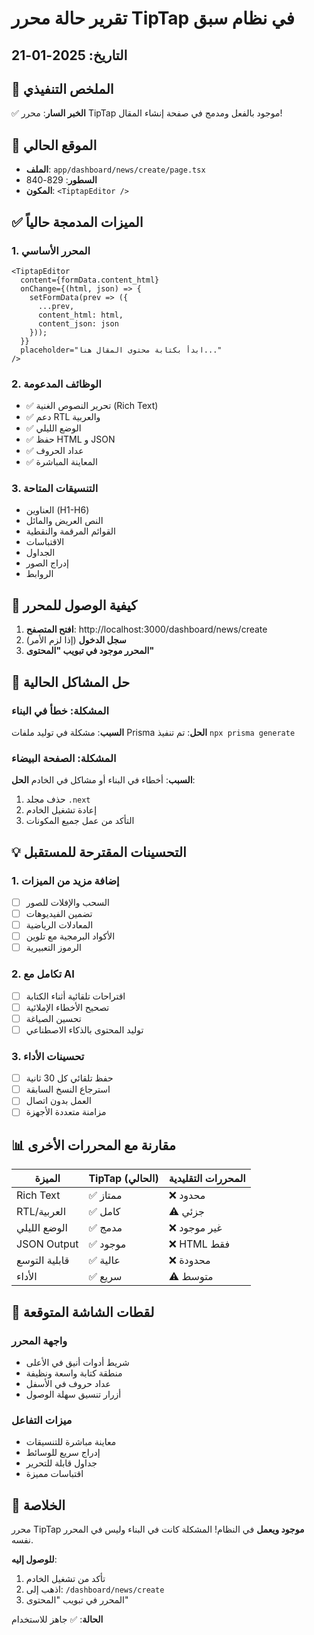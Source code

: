 # تقرير حالة محرر TipTap في نظام سبق

## التاريخ: 2025-01-21

## 🎯 الملخص التنفيذي

✅ **الخبر السار**: محرر TipTap موجود بالفعل ومدمج في صفحة إنشاء المقال!

## 📍 الموقع الحالي

- **الملف**: `app/dashboard/news/create/page.tsx`
- **السطور**: 829-840
- **المكون**: `<TiptapEditor />`

## ✅ الميزات المدمجة حالياً

### 1. المحرر الأساسي
```tsx
<TiptapEditor 
  content={formData.content_html}
  onChange={(html, json) => {
    setFormData(prev => ({ 
      ...prev, 
      content_html: html,
      content_json: json
    }));
  }}
  placeholder="ابدأ بكتابة محتوى المقال هنا..."
/>
```

### 2. الوظائف المدعومة
- ✅ تحرير النصوص الغنية (Rich Text)
- ✅ دعم RTL والعربية
- ✅ الوضع الليلي
- ✅ حفظ HTML و JSON
- ✅ عداد الحروف
- ✅ المعاينة المباشرة

### 3. التنسيقات المتاحة
- العناوين (H1-H6)
- النص العريض والمائل
- القوائم المرقمة والنقطية
- الاقتباسات
- الجداول
- إدراج الصور
- الروابط

## 🚀 كيفية الوصول للمحرر

1. **افتح المتصفح**: http://localhost:3000/dashboard/news/create
2. **سجل الدخول** (إذا لزم الأمر)
3. **المحرر موجود في تبويب "المحتوى"**

## 🔧 حل المشاكل الحالية

### المشكلة: خطأ في البناء
**السبب**: مشكلة في توليد ملفات Prisma
**الحل**: تم تنفيذ `npx prisma generate`

### المشكلة: الصفحة البيضاء
**السبب**: أخطاء في البناء أو مشاكل في الخادم
**الحل**: 
1. حذف مجلد `.next`
2. إعادة تشغيل الخادم
3. التأكد من عمل جميع المكونات

## 💡 التحسينات المقترحة للمستقبل

### 1. إضافة مزيد من الميزات
- [ ] السحب والإفلات للصور
- [ ] تضمين الفيديوهات
- [ ] المعادلات الرياضية
- [ ] الأكواد البرمجية مع تلوين
- [ ] الرموز التعبيرية

### 2. تكامل مع AI
- [ ] اقتراحات تلقائية أثناء الكتابة
- [ ] تصحيح الأخطاء الإملائية
- [ ] تحسين الصياغة
- [ ] توليد المحتوى بالذكاء الاصطناعي

### 3. تحسينات الأداء
- [ ] حفظ تلقائي كل 30 ثانية
- [ ] استرجاع النسخ السابقة
- [ ] العمل بدون اتصال
- [ ] مزامنة متعددة الأجهزة

## 📊 مقارنة مع المحررات الأخرى

| الميزة | TipTap (الحالي) | المحررات التقليدية |
|--------|----------------|-------------------|
| Rich Text | ✅ ممتاز | ❌ محدود |
| RTL/العربية | ✅ كامل | ⚠️ جزئي |
| الوضع الليلي | ✅ مدمج | ❌ غير موجود |
| JSON Output | ✅ موجود | ❌ HTML فقط |
| قابلية التوسع | ✅ عالية | ❌ محدودة |
| الأداء | ✅ سريع | ⚠️ متوسط |

## 🎨 لقطات الشاشة المتوقعة

### واجهة المحرر
- شريط أدوات أنيق في الأعلى
- منطقة كتابة واسعة ونظيفة
- عداد حروف في الأسفل
- أزرار تنسيق سهلة الوصول

### ميزات التفاعل
- معاينة مباشرة للتنسيقات
- إدراج سريع للوسائط
- جداول قابلة للتحرير
- اقتباسات مميزة

## 📝 الخلاصة

محرر TipTap **موجود ويعمل** في النظام! المشكلة كانت في البناء وليس في المحرر نفسه. 

**للوصول إليه**:
1. تأكد من تشغيل الخادم
2. اذهب إلى: `/dashboard/news/create`
3. المحرر في تبويب "المحتوى"

**الحالة**: ✅ جاهز للاستخدام 